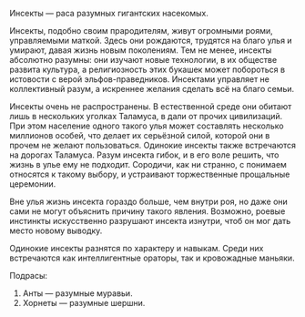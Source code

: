 Инсекты — раса разумных гигантских насекомых.
 
Инсекты, подобно своим прародителям, живут огромными роями, управляемыми маткой. Здесь они рождаются, трудятся на благо улья и умирают, давая жизнь новым поколениям. Тем не менее, инсекты абсолютно разумны: они изучают новые технологии, в их обществе развита культура, а религиозность этих букашек может побороться в истовости с верой эльфов-праведников. Инсектами управляет не коллективный разум, а искреннее желания сделать всё на благо семьи.
 
Инсекты очень не распространены. В естественной среде они обитают лишь в нескольких уголках Таламуса, в дали от прочих цивилизаций. При этом население одного такого улья может составлять несколько миллионов особей, что делает их серьёзной силой, которой они в прочем не желают пользоваться. Одинокие инсекты также встречаются на дорогах Таламуса. Разум инсекта гибок, и в его воле решить, что жизнь в улье ему не подходит. Сородичи, как ни странно, с понимаем относятся к такому выбору, и устраивают торжественные прощальные церемонии.
 
Вне улья жизнь инсекта гораздо больше, чем внутри роя, но даже они сами не могут объяснить причину такого явления. Возможно, роевые инстинкты искусственно разрушают инсекта изнутри, чтоб он мог дать место новому выводку.
 
Одинокие инсекты разнятся по характеру и навыкам. Среди них встречаются как интеллигентные ораторы, так и кровожадные маньяки.
 
Подрасы:
 
1. Анты — разумные муравьи. 
2. Хорнеты — разумные шершни.